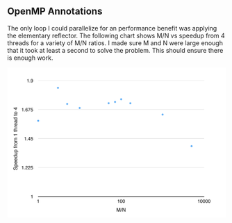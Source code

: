 ## OpenMP Annotations

The only loop I could parallelize for an performance benefit was applying the elementary reflector. The
following chart shows M/N vs speedup from 4 threads for a variety of M/N ratios. I made sure M and N
were large enough that it took at least a second to solve the problem. This should ensure there is
enough work.

![](size_ratio.png)
